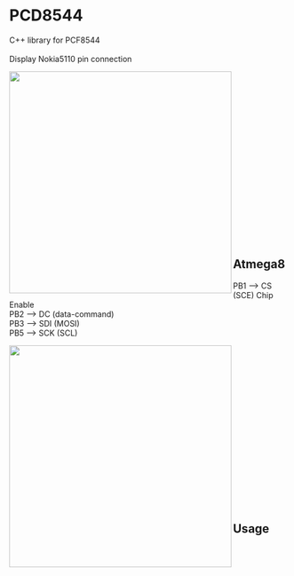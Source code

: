 # PCD8544


 C++ library for PCF8544<br/><br />
Display Nokia5110 pin connection<br />

<img align="left" width="400" height="400" src="https://github.com/josimarpereiraleite/PCD8544/blob/main/Images/pcf8544.png"><br />
<br /><br /><br /><br /><br /><br /><br /><br /><br /><br /><br /><br /><br /><br /><br /><br /><br />
## Atmega8 

PB1 --> CS (SCE) Chip Enable<br />
PB2 --> DC (data-command)<br />
PB3 --> SDI (MOSI)<br />
PB5 --> SCK (SCL)<br />

<img align="left" width="400" height="400" src="https://github.com/josimarpereiraleite/PCD8544/blob/main/Images/Atmega8.png">
<br /><br /><br /><br /><br /><br /><br /><br /><br /><br /><br /><br /><br /><br /><br /><br /><br />

## Usage

